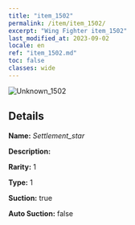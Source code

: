 ```yaml
---
title: "item_1502"
permalink: /item/item_1502/
excerpt: "Wing Fighter item_1502"
last_modified_at: 2023-09-02
locale: en
ref: "item_1502.md"
toc: false
classes: wide
---
```



 ![Unknown_1502](/images/item/Settlement_star_p.png)



## Details

 **Name:** *Settlement_star* 

 **Description:** 

 **Rarity:** 1 

 **Type:** 1 

 **Suction:** true 

 **Auto Suction:** false 


